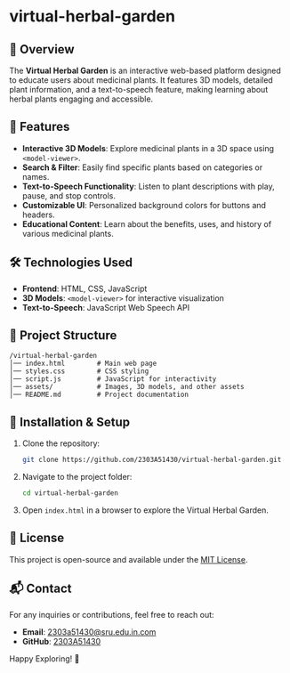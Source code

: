 # virtual-herbal-garden

## 🌿 Overview
The **Virtual Herbal Garden** is an interactive web-based platform designed to educate users about medicinal plants. It features 3D models, detailed plant information, and a text-to-speech feature, making learning about herbal plants engaging and accessible.

## 🚀 Features
- **Interactive 3D Models**: Explore medicinal plants in a 3D space using `<model-viewer>`.
- **Search & Filter**: Easily find specific plants based on categories or names.
- **Text-to-Speech Functionality**: Listen to plant descriptions with play, pause, and stop controls.
- **Customizable UI**: Personalized background colors for buttons and headers.
- **Educational Content**: Learn about the benefits, uses, and history of various medicinal plants.

## 🛠️ Technologies Used
- **Frontend**: HTML, CSS, JavaScript
- **3D Models**: `<model-viewer>` for interactive visualization
- **Text-to-Speech**: JavaScript Web Speech API

## 📂 Project Structure
```
/virtual-herbal-garden
│── index.html        # Main web page
│── styles.css        # CSS styling
│── script.js         # JavaScript for interactivity
│── assets/           # Images, 3D models, and other assets
│── README.md         # Project documentation
```

## 📌 Installation & Setup
1. Clone the repository:
   ```sh
   git clone https://github.com/2303A51430/virtual-herbal-garden.git
   ```
2. Navigate to the project folder:
   ```sh
   cd virtual-herbal-garden
   ```
3. Open `index.html` in a browser to explore the Virtual Herbal Garden.

## 📜 License
This project is open-source and available under the [MIT License](LICENSE).

## 📬 Contact
For any inquiries or contributions, feel free to reach out:
- **Email**: 2303a51430@sru.edu.in.com
- **GitHub**: [2303A51430](https://github.com/2303A51430)

Happy Exploring! 🌱

